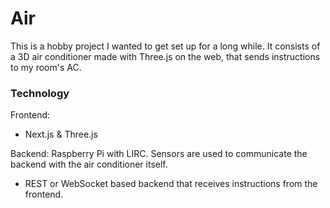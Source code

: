 # Air

This is a hobby project I wanted to get set up for a long while. It consists of a 3D air conditioner made with Three.js on the web, that sends instructions to my room's AC.

### Technology

Frontend:
- Next.js & Three.js

Backend: 
Raspberry Pi with LIRC. Sensors are used to communicate the backend with the air conditioner itself.
- REST or WebSocket based backend that receives instructions from the frontend.
